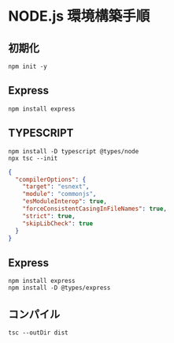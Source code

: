 # NODE.js 環境構築手順

## 初期化

`npm init -y`<br>

## Express

`npm install express`<br>

## TYPESCRIPT

`npm install -D typescript @types/node`<br>
`npx tsc --init`

```json : tsconfig.json
{
  "compilerOptions": {
    "target": "esnext",
    "module": "commonjs",
    "esModuleInterop": true,
    "forceConsistentCasingInFileNames": true,
    "strict": true,
    "skipLibCheck": true
  }
}
```

## Express

`npm install express`<br>
`npm install -D @types/express`

## コンパイル

`tsc --outDir dist`
